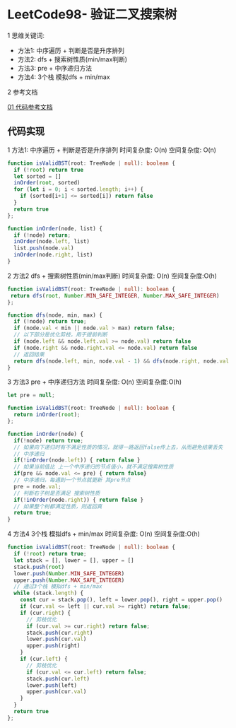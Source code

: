# LeetCode98- 验证二叉搜索树

1 思维关键词:
  - 方法1: 中序遍历 + 判断是否是升序排列
  - 方法2: dfs + 搜索树性质(min/max判断)
  - 方法3: pre + 中序递归方法
  - 方法4: 3个栈 模拟dfs + min/max
 

2 参考文档

[01 代码参考文档](https://github.com/liuyubobobo/Play-Leetcode/tree/master/0001-0500/0098-Validate-Binary-Search-Tree/java-0098/src)


## 代码实现

1 方法1: 中序遍历 + 判断是否是升序排列  时间复杂度: O(n)  空间复杂度: O(n)

```ts
function isValidBST(root: TreeNode | null): boolean {
  if (!root) return true
  let sorted = []
  inOrder(root, sorted)
  for (let i = 0; i < sorted.length; i++) {
    if (sorted[i+1] <= sorted[i]) return false
  }
  return true
};

function inOrder(node, list) {
  if (!node) return;
  inOrder(node.left, list)
  list.push(node.val)
  inOrder(node.right, list)
} 
```

2 方法2 dfs + 搜索树性质(min/max判断)  时间复杂度: O(n)  空间复杂度:O(h)

```ts
function isValidBST(root: TreeNode | null): boolean {
 return dfs(root, Number.MIN_SAFE_INTEGER, Number.MAX_SAFE_INTEGER)
};

function dfs(node, min, max) {
  if (!node) return true;
  if (node.val < min || node.val > max) return false;
  // 以下部分是优化剪枝，用于提前判断
  if (node.left && node.left.val >= node.val) return false
  if (node.right && node.right.val <= node.val) return false
  // 返回结果
  return dfs(node.left, min, node.val - 1) && dfs(node.right, node.val + 1, max)
} 
```

3 方法3 pre + 中序递归方法  时间复杂度: O(n)  空间复杂度:O(h)

```ts
let pre = null;

function isValidBST(root: TreeNode | null): boolean {
  return inOrder(root);
};

function inOrder(node) {
  if(!node) return true;
  // 如果向下递归时有不满足性质的情况，就得一路返回false传上去，从而避免结果丢失
  // 中序递归
  if(!inOrder(node.left)) { return false }
  // 如果当前值比 上一个中序递归的节点值小，就不满足搜索树性质
  if(pre && node.val <= pre) { return false}
  // 中序递归，每遇到一个节点就更新 其pre节点
  pre = node.val;
  // 判断右子树是否满足 搜索树性质
  if(!inOrder(node.right)) { return false }
  // 如果整个树都满足性质，则返回真
  return true;
}
```

4 方法4 3个栈 模拟dfs + min/max  时间复杂度: O(n)  空间复杂度:O(h)

```ts
function isValidBST(root: TreeNode | null): boolean {
  if (!root) return true;
  let stack = [], lower = [], upper = []
  stack.push(root)
  lower.push(Number.MIN_SAFE_INTEGER)
  upper.push(Number.MAX_SAFE_INTEGER)
  // 通过3个栈 模拟dfs + min/max
  while (stack.length) {
    const cur = stack.pop(), left = lower.pop(), right = upper.pop()
    if (cur.val <= left || cur.val >= right) return false;
    if (cur.right) {
      // 剪枝优化
      if (cur.val >= cur.right) return false;
      stack.push(cur.right)
      lower.push(cur.val)
      upper.push(right)
    } 
    if (cur.left) {
      // 剪枝优化
      if (cur.val <= cur.left) return false;
      stack.push(cur.left)
      lower.push(left)
      upper.push(cur.val)
    }
  }
  return true
};

```